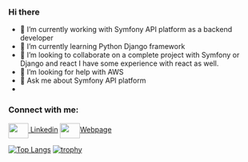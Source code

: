 ### Hi there 
- 🔭 I’m currently working with Symfony API platform as a backend developer
- 🌱 I’m currently learning Python Django framework
- 👯 I’m looking to collaborate on a complete project with Symfony or Django and react I have some experience with react as well.
- 🤔 I’m looking for help with AWS
- 💬 Ask me about Symfony API platform
- 
<h3 align="left">Connect with me:</h3>
<p align="left">
<a href="https://www.linkedin.com/in/daniyal-namdar-000369189/" target="blank"><img align="center" src="https://cdnjs.cloudflare.com/ajax/libs/simple-icons/9.12.0/linkedin.svg" style=" background-color: 'white'; !important " alt="" height="30" width="40" /> Linkedin</a>
<a href="https://www.daniyalnamdar.com/" target="blank"><img align="center" src="https://cdn.jsdelivr.net/npm/simple-icons@3.0.1/icons/webpage.svg" alt="" height="30" width="40" />Webpage</a>
</p>

[![Top Langs](https://github-readme-stats.vercel.app/api/top-langs/?username=daniyalnamdar&layout=donut)](https://github.com/daniyalnamdar/github-readme-stats)
[![trophy](https://github-profile-trophy.vercel.app/?username=daniyalnamdar&theme=onedark)](https://github.com/daniyalnamdar/github-profile-trophy)
<!--
**daniyalnamdar/daniyalnamdar** is a ✨ _special_ ✨ repository because its `README.md` (this file) appears on your GitHub profile.

Here are some ideas to get you started:

- 🔭 I’m currently working on ...
- 🌱 I’m currently learning ...
- 👯 I’m looking to collaborate on ...
- 🤔 I’m looking for help with ...
- 💬 Ask me about ...
- 📫 How to reach me: ...
- 😄 Pronouns: ...
- ⚡ Fun fact: ...
[![Anurag's GitHub stats](https://github-readme-stats.vercel.app/api?username=daniyalnamdar)](https://github.com/anuraghazra/github-readme-stats)
![Anurag's GitHub stats](https://github-readme-stats.vercel.app/api?username=daniyalnamdar&show=reviews,discussions_started,discussions_answered,prs_merged,prs_merged_percentage)

-->
